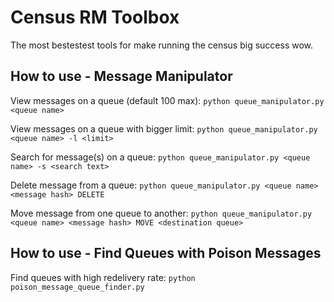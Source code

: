 # Census RM Toolbox

The most bestestest tools for make running the census big success wow.

## How to use - Message Manipulator

View messages on a queue (default 100 max):
   `python queue_manipulator.py <queue name>`

View messages on a queue with bigger limit:
   `python queue_manipulator.py <queue name> -l <limit>`
   
   
Search for message(s) on a queue:
   `python queue_manipulator.py <queue name> -s <search text>`
   
   
Delete message from a queue:
   `python queue_manipulator.py <queue name> <message hash> DELETE`
   
   
Move message from one queue to another:
   `python queue_manipulator.py <queue name> <message hash> MOVE <destination queue>`
   
## How to use - Find Queues with Poison Messages

Find queues with high redelivery rate:
   `python poison_message_queue_finder.py`
